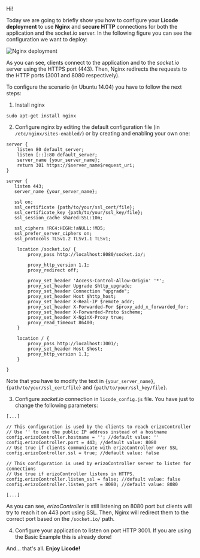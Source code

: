 Hi!

Today we are going to briefly show you how to configure your **Licode deployment** to use **Nginx** and **secure HTTP** connections for both the application and the socket.io server. In the following figure you can see the configuration we want to deploy: 

![Nginx deployment](../img/nginx_ports.jpg)

As you can see, clients connect to the application and to the *socket.io* server using the HTTPS port (443). Then, Nginx redirects the requests to the HTTP ports (3001 and 8080 respectively). 

To configure the scenario (in Ubuntu 14.04) you have to follow the next steps:

1. Install nginx
```
sudo apt-get install nginx
```

2. Configure nginx by editing the default configuration file (in `/etc/nginx/sites-enabled/`) or by creating and enabling your own one:


```
server {
    listen 80 default_server;
    listen [::]:80 default_server;
    server_name {your_server_name};
    return 301 https://$server_name$request_uri;
}

server {
   listen 443;
   server_name {your_server_name};

   ssl on;
   ssl_certificate {path/to/your/ssl_cert/file};
   ssl_certificate_key {path/to/your/ssl_key/file};
   ssl_session_cache shared:SSL:10m;

   ssl_ciphers !RC4:HIGH:!aNULL:!MD5;
   ssl_prefer_server_ciphers on;
   ssl_protocols TLSv1.2 TLSv1.1 TLSv1;

	location /socket.io/ {
		proxy_pass http://localhost:8080/socket.io/;

		proxy_http_version 1.1;
		proxy_redirect off;

		proxy_set_header 'Access-Control-Allow-Origin' '*';
		proxy_set_header Upgrade $http_upgrade;
		proxy_set_header Connection "upgrade";
		proxy_set_header Host $http_host;
		proxy_set_header X-Real-IP $remote_addr;
		proxy_set_header X-Forwarded-For $proxy_add_x_forwarded_for;
		proxy_set_header X-Forwarded-Proto $scheme;
		proxy_set_header X-NginX-Proxy true;
		proxy_read_timeout 86400;
	}

	location / {
		proxy_pass http://localhost:3001/;
		proxy_set_header Host $host;
		proxy_http_version 1.1;
	}

}
```

Note that you have to modify the text in `{your_server_name}`, `{path/to/your/ssl_cert/file}`  and `{path/to/your/ssl_key/file}`.

3. Configure *socket.io* connection in `licode_config.js` file. You have just to change the following parameters: 

```
[...]

// This configuration is used by the clients to reach erizoController
// Use '' to use the public IP address instead of a hostname
config.erizoController.hostname = ''; //default value: ''
config.erizoController.port = 443; //default value: 8080
// Use true if clients communicate with erizoController over SSL
config.erizoController.ssl = true; //default value: false

// This configuration is used by erizoController server to listen for connections
// Use true if erizoController listens in HTTPS.
config.erizoController.listen_ssl = false; //default value: false
config.erizoController.listen_port = 8080; //default value: 8080

[...]
```

As you can see, *erizoController* is still listening on 8080 port but clients will try to reach it on 443 port using SSL. Then, Nginx will redirect them to the correct port based on the `/socket.io/` path.

4. Configure your application to listen on port HTTP 3001. If you are using the Basic Example this is already done!

And… that's all. **Enjoy Licode!**
